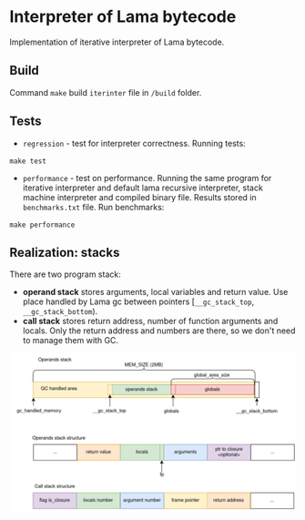 # Interpreter of Lama bytecode

Implementation of iterative interpreter of Lama bytecode.

## Build 
Command `make` build `iterinter` file in `/build` folder.

## Tests 
* `regression` - test for interpreter correctness. Running tests:

```
make test
```

* `performance` - test on performance. Running the same program for iterative interpreter and default lama recursive interpreter, stack machine interpreter and compiled binary file. Results stored in `benchmarks.txt` file. Run benchmarks:

```
make performance
```

## Realization: stacks 
There are two program stack: 

* **operand stack** stores arguments, local variables and return value. Use place handled by Lama gc between pointers [`__gc_stack_top`, `__gc_stack_bottom`).
* **call stack** stores return address, number of function arguments and locals. Only the return address and numbers are there, so we don't need to manage them with GC.

![](media/memory_model.png)